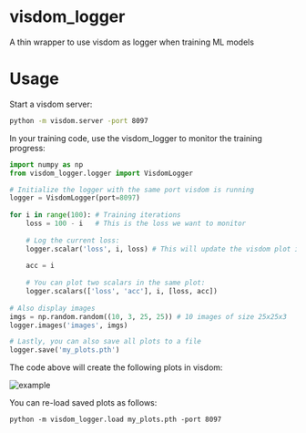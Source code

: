 # visdom_logger
A thin wrapper to use visdom as logger when training ML models

# Usage

Start a visdom server:

```bash
python -m visdom.server -port 8097 
```

In your training code, use the visdom_logger to monitor the training progress:

```python
import numpy as np
from visdom_logger.logger import VisdomLogger

# Initialize the logger with the same port visdom is running
logger = VisdomLogger(port=8097)
    
for i in range(100): # Training iterations
    loss = 100 - i   # This is the loss we want to monitor
    
    # Log the current loss:
    logger.scalar('loss', i, loss) # This will update the visdom plot immediately
   
    acc = i 
    
    # You can plot two scalars in the same plot:
    logger.scalars(['loss', 'acc'], i, [loss, acc])
    
# Also display images
imgs = np.random.random((10, 3, 25, 25)) # 10 images of size 25x25x3
logger.images('images', imgs)

# Lastly, you can also save all plots to a file
logger.save('my_plots.pth')
```

The code above will create the following plots in visdom:

![example](https://i.imgur.com/m1WP3qg.png)

You can re-load saved plots as follows:

```
python -m visdom_logger.load my_plots.pth -port 8097 
```
